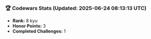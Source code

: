 ### 🏆 Codewars Stats (Updated: 2025-06-24 08:13:13 UTC)

- **Rank:** 8 kyu
- **Honor Points:** 3
- **Completed Challenges:** 1
